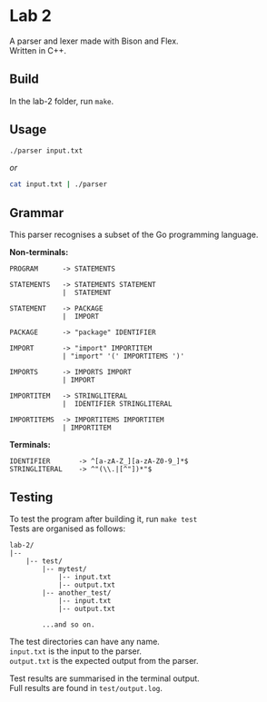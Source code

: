 # Lab 2
A parser and lexer made with Bison and Flex.  
Written in C++.

## Build
In the lab-2 folder, run `make`.  
## Usage
``` bash
./parser input.txt
```
_or_

``` bash
cat input.txt | ./parser
```

## Grammar
This parser recognises a subset of the Go programming language.  

**Non-terminals:**  
```
PROGRAM      -> STATEMENTS

STATEMENTS   -> STATEMENTS STATEMENT
             |  STATEMENT

STATEMENT    -> PACKAGE
             |  IMPORT

PACKAGE      -> "package" IDENTIFIER

IMPORT       -> "import" IMPORTITEM
             | "import" '(' IMPORTITEMS ')'

IMPORTS      -> IMPORTS IMPORT
             | IMPORT

IMPORTITEM   -> STRINGLITERAL
             |  IDENTIFIER STRINGLITERAL

IMPORTITEMS  -> IMPORTITEMS IMPORTITEM
             | IMPORTITEM
```

**Terminals:**  
```
IDENTIFIER       ->	^[a-zA-Z_][a-zA-Z0-9_]*$
STRINGLITERAL    -> ^"(\\.|[^"])*"$
```

## Testing
To test the program after building it, run `make test`  
Tests are organised as follows:  
```
lab-2/
|--
    |-- test/
        |-- mytest/
            |-- input.txt
            |-- output.txt
        |-- another_test/
            |-- input.txt
            |-- output.txt

        ...and so on.
```

The test directories can have any name.  
`input.txt` is the input to the parser.  
`output.txt` is the expected output from the parser.  

Test results are summarised in the terminal output.  
Full results are found in `test/output.log`.  
